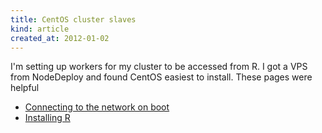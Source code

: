 ```yaml
---
title: CentOS cluster slaves
kind: article
created_at: 2012-01-02
---
```

I'm setting up workers for my cluster to be accessed from R. I got a VPS from
NodeDeploy and found CentOS easiest to install. These pages were helpful

* [Connecting to the network on boot](http://www.centos.org/docs/5/html/Deployment_Guide-en-US/s1-dhcp-configuring-client.html)
* [Installing R](http://stackoverflow.com/questions/9468164/problems-installing-r-on-linux-centos-6-2)
